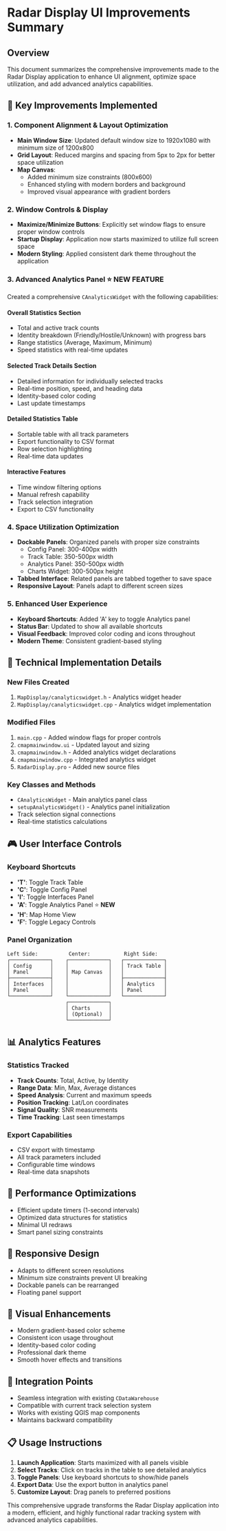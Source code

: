 # Radar Display UI Improvements Summary

## Overview
This document summarizes the comprehensive improvements made to the Radar Display application to enhance UI alignment, optimize space utilization, and add advanced analytics capabilities.

## 🎯 Key Improvements Implemented

### 1. **Component Alignment & Layout Optimization**
- **Main Window Size**: Updated default window size to 1920x1080 with minimum size of 1200x800
- **Grid Layout**: Reduced margins and spacing from 5px to 2px for better space utilization
- **Map Canvas**: 
  - Added minimum size constraints (800x600)
  - Enhanced styling with modern borders and background
  - Improved visual appearance with gradient borders

### 2. **Window Controls & Display**
- **Maximize/Minimize Buttons**: Explicitly set window flags to ensure proper window controls
- **Startup Display**: Application now starts maximized to utilize full screen space
- **Modern Styling**: Applied consistent dark theme throughout the application

### 3. **Advanced Analytics Panel** ⭐ **NEW FEATURE**
Created a comprehensive `CAnalyticsWidget` with the following capabilities:

#### **Overall Statistics Section**
- Total and active track counts
- Identity breakdown (Friendly/Hostile/Unknown) with progress bars
- Range statistics (Average, Maximum, Minimum)
- Speed statistics with real-time updates

#### **Selected Track Details Section**
- Detailed information for individually selected tracks
- Real-time position, speed, and heading data
- Identity-based color coding
- Last update timestamps

#### **Detailed Statistics Table**
- Sortable table with all track parameters
- Export functionality to CSV format
- Row selection highlighting
- Real-time data updates

#### **Interactive Features**
- Time window filtering options
- Manual refresh capability
- Track selection integration
- Export to CSV functionality

### 4. **Space Utilization Optimization**
- **Dockable Panels**: Organized panels with proper size constraints
  - Config Panel: 300-400px width
  - Track Table: 350-500px width  
  - Analytics Panel: 350-500px width
  - Charts Widget: 300-500px height
- **Tabbed Interface**: Related panels are tabbed together to save space
- **Responsive Layout**: Panels adapt to different screen sizes

### 5. **Enhanced User Experience**
- **Keyboard Shortcuts**: Added 'A' key to toggle Analytics panel
- **Status Bar**: Updated to show all available shortcuts
- **Visual Feedback**: Improved color coding and icons throughout
- **Modern Theme**: Consistent gradient-based styling

## 🔧 Technical Implementation Details

### New Files Created
1. `MapDisplay/canalyticswidget.h` - Analytics widget header
2. `MapDisplay/canalyticswidget.cpp` - Analytics widget implementation

### Modified Files
1. `main.cpp` - Added window flags for proper controls
2. `cmapmainwindow.ui` - Updated layout and sizing
3. `cmapmainwindow.h` - Added analytics widget declarations
4. `cmapmainwindow.cpp` - Integrated analytics widget
5. `RadarDisplay.pro` - Added new source files

### Key Classes and Methods
- `CAnalyticsWidget` - Main analytics panel class
- `setupAnalyticsWidget()` - Analytics panel initialization
- Track selection signal connections
- Real-time statistics calculations

## 🎮 User Interface Controls

### Keyboard Shortcuts
- **'T'**: Toggle Track Table
- **'C'**: Toggle Config Panel  
- **'I'**: Toggle Interfaces Panel
- **'A'**: Toggle Analytics Panel ⭐ **NEW**
- **'H'**: Map Home View
- **'F'**: Toggle Legacy Controls

### Panel Organization
```
Left Side:          Center:           Right Side:
┌─────────────┐    ┌─────────────┐   ┌─────────────┐
│ Config      │    │             │   │ Track Table │
│ Panel       │    │ Map Canvas  │   │             │
├─────────────┤    │             │   ├─────────────┤
│ Interfaces  │    │             │   │ Analytics   │
│ Panel       │    │             │   │ Panel       │
└─────────────┘    └─────────────┘   └─────────────┘
                   ┌─────────────┐
                   │ Charts      │
                   │ (Optional)  │
                   └─────────────┘
```

## 📊 Analytics Features

### Statistics Tracked
- **Track Counts**: Total, Active, by Identity
- **Range Data**: Min, Max, Average distances
- **Speed Analysis**: Current and maximum speeds
- **Position Tracking**: Lat/Lon coordinates
- **Signal Quality**: SNR measurements
- **Time Tracking**: Last seen timestamps

### Export Capabilities
- CSV export with timestamp
- All track parameters included
- Configurable time windows
- Real-time data snapshots

## 🚀 Performance Optimizations
- Efficient update timers (1-second intervals)
- Optimized data structures for statistics
- Minimal UI redraws
- Smart panel sizing constraints

## 📱 Responsive Design
- Adapts to different screen resolutions
- Minimum size constraints prevent UI breaking
- Dockable panels can be rearranged
- Floating panel support

## 🎨 Visual Enhancements
- Modern gradient-based color scheme
- Consistent icon usage throughout
- Identity-based color coding
- Professional dark theme
- Smooth hover effects and transitions

## 🔄 Integration Points
- Seamless integration with existing `CDataWarehouse`
- Compatible with current track selection system
- Works with existing QGIS map components
- Maintains backward compatibility

## 📋 Usage Instructions

1. **Launch Application**: Starts maximized with all panels visible
2. **Select Tracks**: Click on tracks in the table to see detailed analytics
3. **Toggle Panels**: Use keyboard shortcuts to show/hide panels
4. **Export Data**: Use the export button in analytics panel
5. **Customize Layout**: Drag panels to preferred positions

This comprehensive upgrade transforms the Radar Display application into a modern, efficient, and highly functional radar tracking system with advanced analytics capabilities.